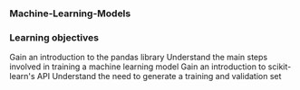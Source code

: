 ### Machine-Learning-Models

### Learning objectives
Gain an introduction to the pandas library
Understand the main steps involved in training a machine learning model
Gain an introduction to scikit-learn's API
Understand the need to generate a training and validation set
